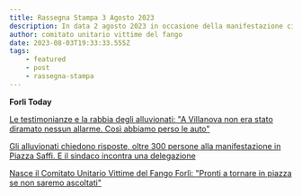 ```yaml
---
title: Rassegna Stampa 3 Agosto 2023
description: In data 2 agosto 2023 in occasione della manifestazione cittadina
author: comitato unitario vittime del fango
date: 2023-08-03T19:33:33.555Z
tags: 
    - featured
    - post
    - rassegna-stampa
---
```

**Forli Today**

[Le testimonianze e la rabbia degli alluvionati: "A Villanova non era stato diramato nessun allarme. Così abbiamo perso le auto"](https://www.forlitoday.it/video/alluvione-manifestazione-piazza-saffi-testimonianze.html)

[Gli alluvionati chiedono risposte, oltre 300 persone alla manifestazione in Piazza Saffi. E il sindaco incontra una delegazione](https://www.forlitoday.it/video/manifestazione-alluvionati-2-agosto-2023-piazza-saffi.html)

[Nasce il Comitato Unitario Vittime del Fango Forlì: "Pronti a tornare in piazza se non saremo ascoltati"](https://www.forlitoday.it/cronaca/alluvione-comitato-vittime-fango.html)

